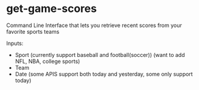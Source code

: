 # get-game-scores
Command Line Interface that lets you retrieve recent scores from your favorite sports teams

Inputs: 
- Sport (currently support baseball and football(soccer)) (want to add NFL, NBA, college sports)
- Team
- Date (some APIS support both today and yesterday, some only support today)

